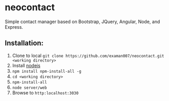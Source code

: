 ﻿# neocontact
Simple contact manager based on Bootstrap, JQuery, Angular, Node, and  Express.

## Installation:

 1. Clone to local `git clone https://github.com/examan007/neocontact.git <working directory>`
 2. Install [nodejs](https://nodejs.org)
 3. `npm install npm-install-all -g`
 4. `cd <working directory>`
 5. `npm-install-all`
 4. `node server/web`
 5. Browse to `http:localhost:3030`


